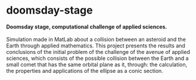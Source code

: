 # doomsday-stage
<b>Doomsday stage, computational challenge of applied sciences.</b><br><br>
Simulation made in MatLab about a collision between an asteroid and the Earth through applied mathematics. This project presents the results and conclusions of the initial problem of the challenge of the avenue of applied sciences, which consists of the possible collision between the Earth and a small comet that has the same orbital plane as it, through: the calculation, the properties and applications of the ellipse as a conic section.
